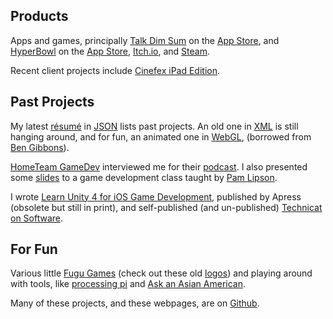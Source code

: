 ## Products

Apps and games, principally [Talk Dim Sum](talkdimsum) on the [App Store](https://apps.apple.com/us/app/talk-dim-sum/id953929066), and [HyperBowl](hyperbowl) on the [App Store](https://apps.apple.com/us/app/hyperbowl/id344209253?ign-mpt=uo%3D8), [Itch.io](https://technicat.itch.io/hyperbowl), and [Steam](https://store.steampowered.com/app/847530/HyperBowl/).

Recent client projects include [Cinefex iPad Edition](https://apps.apple.com/us/app/cinefex/id512379220).

## Past Projects

My latest [résumé](resume) in [JSON](http://jsonresume.org/) lists past projects. An old one in [XML](resumexml) is still hanging around, and for fun, an animated one in [WebGL](resumewgl), (borrowed from [Ben Gibbons](https://bgibbonsweb.github.io/webgl/resume.html)).

[HomeTeam GameDev](https://hometeamgamedev.com/) interviewed me for their [podcast](https://gamedevslikeyou.libsyn.com/phil-chu). I also presented some [slides](gamedev-slides) to a game development class taught by [Pam Lipson](https://www.technologyreview.com/innovator/pamela-lipson/).

I wrote [Learn Unity 4 for iOS Game Development](learnunity), published by Apress (obsolete but still in print), and self-published (and un-published) [Technicat on Software](technicat-on-software).

## For Fun

Various little [Fugu Games](https://technicat.itch.io/) (check out these old [logos](logos)) and playing around with tools, like [processing pi](processing-pi) and [Ask an Asian American](aaaa).

Many of these projects, and these webpages, are on [Github](http://github.com/technicat).





